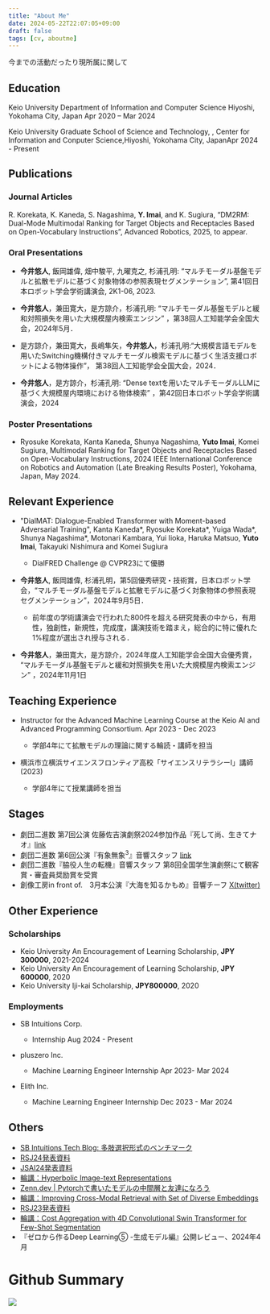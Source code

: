 ```yaml
---
title: "About Me"
date: 2024-05-22T22:07:05+09:00
draft: false
tags: [cv, aboutme]
---
```


<!-- <link rel="stylesheet" type="text/css" href="../main.css">
<!-- <link rel="stylesheet" href="output.css"> -->
<!-- mail icon -->
<!-- <span class="name">Yuto Imai</span>

<span class="info">

<div style="text-align: center;">
  <a href="mailto:ytim8812@keio.jp">
    <img src="https://simpleicons.org/icons/minutemailer.svg" alt="Mail" style="vertical-align: middle;">
    ytim8812@keio.jp
  </a>
  <a href="https://github.com/yutojubako">
    <img src="https://simpleicons.org/icons/github.svg" alt="GitHub" style="vertical-align: middle;">
    github.com/yutojubako
  </a>
</div> -->

<!-- </span> -->

今までの活動だったり現所属に関して

<!--more-->

## Education

Keio University <facalty>Department of Information and Computer Science </facalty><location> Hiyoshi, Yokohama City, Japan </location> <time> Apr 2020 – Mar 2024 </time>

Keio University<facalty> Graduate School of Science and Technology, , Center for Information and Conputer Science,</facalty><location>Hiyoshi, Yokohama City, Japan</location><time>Apr 2024 - Present</time>

## Publications

### Journal Articles

R. Korekata, K. Kaneda, S. Nagashima, **Y. Imai**, and K. Sugiura, “DM2RM: Dual-Mode Multimodal Ranking for Target Objects and Receptacles Based on Open-Vocabulary Instructions”, Advanced Robotics, 2025, to appear.

### Oral Presentations

- **今井悠人**, 飯岡雄偉, 畑中駿平, 九曜克之, 杉浦孔明: “マルチモーダル基盤モデルと拡散モデルに基づく対象物体の参照表現セグメンテーション”, 第41回日本ロボット学会学術講演会, 2K1-06, 2023.

<!-- - <b><u>今井悠人</b></u>，“マルチモーダル基盤モデルと混合緩和損失を用いた大規模屋内検索エンジン”，AICカンファレンス，慶應義塾大学日吉キャンパス協生館AIC ラウンジ，神奈川，2024年3月7日発表済み． -->

- **今井悠人**，兼田寛大，是方諒介，杉浦孔明: “マルチモーダル基盤モデルと緩和対照損失を用いた大規模屋内検索エンジン” ，第38回人工知能学会全国大会，2024年5月．
- 是方諒介，兼田寛大，長嶋隼矢，**今井悠人**，杉浦孔明:“大規模言語モデルを用いたSwitching機構付きマルチモーダル検索モデルに基づく生活支援ロボットによる物体操作”， 第38回人工知能学会全国大会，2024．

- **今井悠人**，是方諒介，杉浦孔明: “Dense textを用いたマルチモーダルLLMに基づく大規模屋内環境における物体検索” ，第42回日本ロボット学会学術講演会，2024

### Poster Presentations

- Ryosuke Korekata, Kanta Kaneda, Shunya Nagashima, **Yuto Imai**, Komei Sugiura,
Multimodal Ranking for Target Objects and Receptacles Based on Open-Vocabulary
Instructions, 2024 IEEE International Conference on Robotics and Automation (Late
Breaking Results Poster), Yokohama, Japan, May 2024.

## Relevant Experience

- "DialMAT: Dialogue-Enabled Transformer with Moment-based Adversarial Training", Kanta Kaneda*, Ryosuke Korekata*, Yuiga Wada*, Shunya Nagashima*, Motonari Kambara, Yui Iioka, Haruka Matsuo, **Yuto Imai**, Takayuki Nishimura and Komei Sugiura
  - DialFRED Challenge @ CVPR23にて優勝


- **今井悠人**, 飯岡雄偉, 杉浦孔明，第5回優秀研究・技術賞，日本ロボット学会，“マルチモーダル基盤モデルと拡散モデルに基づく対象物体の参照表現セグメンテーション”，2024年9月5日．
  - 前年度の学術講演会で行われた800件を超える研究発表の中から，有用性，独創性，新規性，完成度，講演技術を踏まえ，総合的に特に優れた1%程度が選出され授与される．

- **今井悠人**，兼田寛大，是方諒介，2024年度人工知能学会全国大会優秀賞， “マルチモーダル基盤モデルと緩和対照損失を用いた大規模屋内検索エンジン” ，2024年11月1日

## Teaching Experience

- Instructor for the Advanced Machine Learning Course at the Keio AI and Advanced Programming Consortium. <time> Apr 2023 - Dec 2023</time>
  - 学部4年にて拡散モデルの理論に関する輪読・講師を担当

- 横浜市立横浜サイエンスフロンティア高校「サイエンスリテラシーⅠ」講師 (2023)

  - 学部4年にて授業講師を担当
## Stages

- 劇団二進数 第7回公演 佐藤佐吉演劇祭2024参加作品『死して尚、生きてナオ』[link](https://www.nishinsu.com/shishitenao.html)
- 劇団二進数 第6回公演『有象無象<sup>3</sup>』音響スタッフ [link](https://www.nishinsu.com/uzomuzo3.html)
- 劇団二進数『脇役人生の転機』音響スタッフ 第8回全国学生演劇祭にて観客賞・審査員奨励賞を受賞
- 創像工房in front of.　3月本公演『大海を知るかもめ』音響チーフ [X(twitter)](https://twitter.com/sozo_kamome)

## Other Experience

### Scholarships

- Keio University An Encouragement of Learning Scholarship, **JPY 300000**, 2021-2024
- Keio University An Encouragement of Learning Scholarship, **JPY 600000**, 2020
- Keio University Iji-kai Scholarship, **JPY800000**, 2020 

### Employments

- SB Intuitions Corp.
  - Internship <time> Aug 2024 - Present</time>

- pluszero Inc.
  - Machine Learning Engineer Internship <time> Apr 2023- Mar 2024</time>

- Elith Inc.
  - Machine Learning Engineer Internship <time> Dec 2023 - Mar 2024</time>

## Others

- [SB Intuitions Tech Blog: 多肢選択形式のベンチマーク](https://www.sbintuitions.co.jp/blog/entry/2024/10/18/090000)
- [RSJ24発表資料](https://speakerdeck.com/keio_smilab/rsj24-object-retrieval-in-large-scale-indoor-environments-using-dense-text-with-a-multi-modal-large-language-model)
- [JSAI24発表資料](https://bit.ly/4bSkrYc)
- [輪講：Hyperbolic Image-text Representations](https://speakerdeck.com/keio_smilab/journal-club-hyperbolic-image-text-representations)
- [Zenn.dev | Pytorchで書いたモデルの中間層と友達になろう](https://zenn.dev/aimairesearch/articles/df781b4b8ade4f)
- [輪講：Improving Cross-Modal Retrieval with Set of Diverse Embeddings](https://speakerdeck.com/keio_smilab/journal-club-improving-cross-modal-retrieval-with-set-of-diverse-embeddings)
- [RSJ23発表資料](https://speakerdeck.com/keio_smilab/rsj23-referring-expression-segmentation-based-on-multimodal-foundation-models-and-diffusion-models)
- [輪講：Cost Aggregation with 4D Convolutional Swin Transformer for Few-Shot Segmentation](https://speakerdeck.com/keio_smilab/journal-club-cost-aggregation-with-4d-convolutional-swin-transformer-for-few-shot-segmentation)
- 『ゼロから作るDeep Learning⑤ -生成モデル編』公開レビュー、2024年4月

# Github Summary
![](http://github-profile-summary-cards.vercel.app/api/cards/profile-details?username=yutojubako&theme=algolia)
